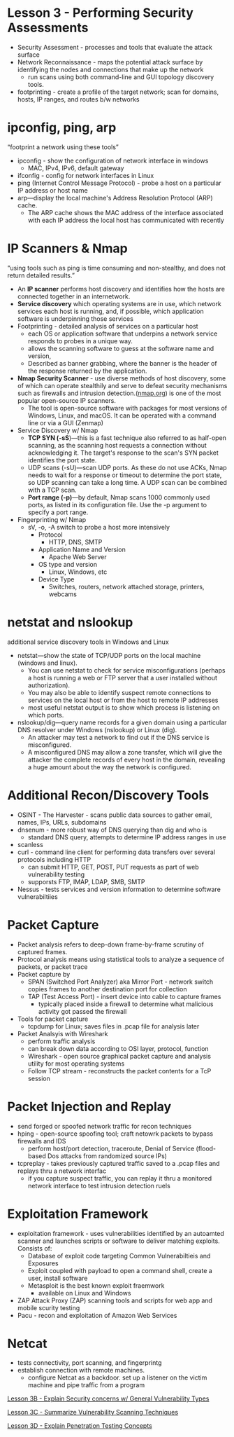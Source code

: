 # Lesson 3 - Performing Security Assessments

- Security Assessment - processes and tools that evaluate the attack surface
- Network Reconnaissance - maps the potential attack surface by identifying the nodes and connections that make up the network
    - run scans using both command-line and GUI topology discovery tools.
- footprinting - create a profile of the target network; scan for domains, hosts, IP ranges, and routes b/w networks

# ipconfig, ping, arp

“footprint a network using these tools”

- ipconfig - show the configuration of network interface in windows
    - MAC, IPv4, IPv6, default gateway
- ifconfig - config for network interfaces in Linux
- ping (Internet Control Message Protocol) - probe a host on a particular IP address or host name
- arp—display the local machine's Address Resolution Protocol (ARP) cache.
    - The ARP cache shows the MAC address of the interface associated with each IP address the local host has communicated with recently

# IP Scanners & Nmap

“using tools such as ping is time consuming and non-stealthy, and does not return detailed results.”

- An **IP scanner** performs host discovery and identifies how the hosts are connected together in an internetwork.
- **Service discovery** which operating systems are in use, which network services each host is running, and, if possible, which application software is underpinning those services
- Footprinting - detailed analysis of services on a particular host
    - each OS or application software that underpins a network service responds to probes in a unique way.
    - allows the scanning software to guess at the software name and version,
    - Described as banner grabbing, where the banner is the header of the response returned by the application.
- **Nmap Security Scanner** - use diverse methods of host discovery, some of which can operate stealthily and serve to defeat security mechanisms such as firewalls and intrusion detection.([nmap.org](http://nmap.org/)) is one of the most popular open-source IP scanners.
    - The tool is open-source software with packages for most versions of Windows, Linux, and macOS. It can be operated with a command line or via a GUI (Zenmap)
- Service Discovery w/ Nmap
    - **TCP SYN (-sS**)—this is a fast technique also referred to as half-open scanning, as the scanning host requests a connection without acknowledging it. The target's response to the scan's SYN packet identifies the port state.
    - UDP scans (-sU)—scan UDP ports. As these do not use ACKs, Nmap needs to wait for a response or timeout to determine the port state, so UDP scanning can take a long time. A UDP scan can be combined with a TCP scan.
    - **Port range (-p)**—by default, Nmap scans 1000 commonly used ports, as listed in its configuration file. Use the -p argument to specify a port range.
- Fingerprinting w/ Nmap
    - sV,  -o, -A switch to probe a host more intensively
        - Protocol
            - HTTP, DNS, SMTP
        - Application Name and Version
            - Apache Web Server
        - OS type and version
            - Linux, Windows, etc
        - Device Type
            - Switches, routers, network attached storage, printers, webcams

# netstat and nslookup

additional service discovery tools in Windows and Linux

- netstat—show the state of TCP/UDP ports on the local machine (windows and linux).
    - You can use netstat to check for service misconfigurations (perhaps a host is running a web or FTP server that a user installed without authorization).
    - You may also be able to identify suspect remote connections to services on the local host or from the host to remote IP addresses
    - most useful netstat output is to show which process is listening on which ports.
- nslookup/dig—query name records for a given domain using a particular DNS resolver under Windows (nslookup) or Linux (dig).
    - An attacker may test a network to find out if the DNS service is misconfigured.
    - A misconfigured DNS may allow a zone transfer, which will give the attacker the complete records of every host in the domain, revealing a huge amount about the way the network is configured.

# Additional Recon/Discovery Tools

- OSINT - The Harvester - scans public data sources to gather email, names, IPs, URLs, subdomains
- dnsenum - more robust way of DNS querying than dig and who is
    - standard DNS query, attempts to determine IP address ranges in use
- scanless
- curl - command line client for performing data transfers over several protocols including HTTP
    - can submit HTTP, GET, POST, PUT requests as part of web vulnerability testing
    - supporsts FTP, IMAP, LDAP, SMB, SMTP
- Nessus - tests services and version information to determine software vulnerabiltiies

# Packet Capture

- Packet analysis refers to deep-down frame-by-frame scrutiny of captured frames.
- Protocol analysis means using statistical tools to analyze a sequence of packets, or
packet trace
- Packet capture by
    - SPAN (Switched Port Analyzer) aka Mirror Port - network switch copies frames to another destination port for collection
    - TAP (Test Access Port) - insert device into cable to capture frames
        - typically placed inside a firewall to determine what malicious activity got passed the firewall
- Tools for packet capture
    - tcpdump for Linux; saves files in  .pcap file for analysis later
- Packet Analsyis with Wireshark
    - perform traffic analysis
    - can break down data according to OSI layer, protocol, function
    - Wireshark - open source graphical packet capture and analysis utility for most operating systems
    - Follow TCP stream - reconstructs the packet contents for a TcP session

# Packet Injection and Replay

- send forged or spoofed network traffic for recon techniques
- hping - open-source spoofing tool; craft netowrk packets to bypass firewalls and IDS
    - perform host/port detection, traceroute, Denial of Service (flood-based Dos attacks from randomized source IPs)
- tcpreplay - takes previously captured traffic saved to a .pcap files and replays thru a network interfac
    - if you capture suspect traffic, you can replay it thru a monitored network interface to test intrusion detection ruels

# Exploitation Framework

- exploitation framework - uses vulnerabilities identified by an autoamted scanner and launches scripts or software to deliver matching exploits. Consists of:
    - Database of exploit code targeting Common Vulnerabiltieis and Exposures
    - Exploit coupled with payload to open a command shell, create a user, install software
    - Metasploit is the best known exploit fraemwork
        - available on Linux and Windows
- ZAP Attack Proxy (ZAP) scanning tools and scripts for web app and mobile scurity testing
- Pacu - recon and exploitation of Amazon Web Services

# Netcat

- tests connectivity, port scanning, and fingerprintg
- establish connection with remote machines.
    - configure Netcat as a backdoor. set up a listener on the victim machine and pipe traffic from a program

[Lesson 3B - Explain Security concerns w/ General Vulnerability Types](Lesson%203%20-%20Performing%20Security%20Assessments%201a272614afee4831a5cf0c289e9ae4ca/Lesson%203B%20-%20Explain%20Security%20concerns%20w%20General%20Vu%201202c66d015949c495893d8d1eb55174.md)

[Lesson 3C - Summarize Vulnerability Scanning Techniques](Lesson%203%20-%20Performing%20Security%20Assessments%201a272614afee4831a5cf0c289e9ae4ca/Lesson%203C%20-%20Summarize%20Vulnerability%20Scanning%20Techn%20aa6d574eaf6d40cbb03d30ad934af88e.md)

[Lesson 3D - Explain Penetration Testing Concepts](Lesson%203%20-%20Performing%20Security%20Assessments%201a272614afee4831a5cf0c289e9ae4ca/Lesson%203D%20-%20Explain%20Penetration%20Testing%20Concepts%20def0928a0ed940f5a79c3bf5f09052a5.md)